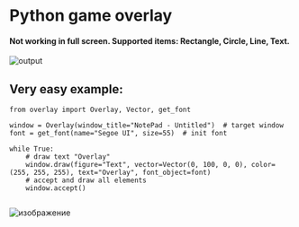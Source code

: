 # Python game overlay

#### Not working in full screen. Supported items: Rectangle, Circle, Line, Text.
![output](https://user-images.githubusercontent.com/55990897/159128522-649a1c0b-cddd-454d-b81b-1def27a55d47.gif)



## Very easy example:
```
from overlay import Overlay, Vector, get_font

window = Overlay(window_title="NotePad - Untitled")  # target window
font = get_font(name="Segoe UI", size=55)  # init font

while True:
    # draw text "Overlay"
    window.draw(figure="Text", vector=Vector(0, 100, 0, 0), color=(255, 255, 255), text="Overlay", font_object=font)
    # accept and draw all elements
    window.accept()
   
```

![изображение](https://user-images.githubusercontent.com/55990897/159128377-7576aa94-9c2e-4560-84de-f283a30c0ef9.png)
